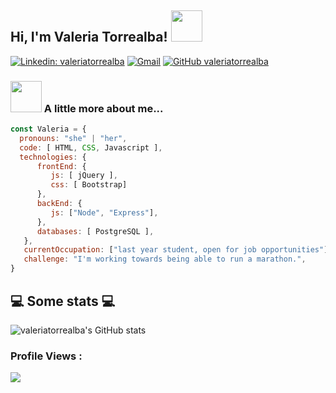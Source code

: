 <h2> Hi, I'm Valeria Torrealba! 
  <img src="https://media.giphy.com/media/mGcNjsfWAjY5AEZNw6/giphy.gif" width="50">
</h2>

[![Linkedin: valeriatorrealba](https://img.shields.io/badge/-valeriatorrealba-blue?style=flat-square&logo=Linkedin&logoColor=white&link=https://www.linkedin.com/in/valeriatorrealba/)](https://www.linkedin.com/in/valeriatorrealba/)
[![Gmail](https://img.shields.io/badge/-Gmail-c14438?style=flat&logo=Gmail&logoColor=white)](mailto:valeria.torrealba@gmail.com)
[![GitHub valeriatorrealba](https://img.shields.io/github/followers/valeriatorrealba?label=follow&style=social)](https://github.com/valeriatorrealba)

### <img src="https://media.giphy.com/media/VgCDAzcKvsR6OM0uWg/giphy.gif" width="50"> A little more about me...  

```javascript
const Valeria = {
  pronouns: "she" | "her",
  code: [ HTML, CSS, Javascript ],
  technologies: {
      frontEnd: {
         js: [ jQuery ],
         css: [ Bootstrap]
      },
      backEnd: {
         js: ["Node", "Express"],
      },
      databases: [ PostgreSQL ],
   },
   currentOccupation: ["last year student, open for job opportunities"],
   challenge: "I'm working towards being able to run a marathon.",
}
```
<h2>💻 Some stats 💻</h2>

![valeriatorrealba's GitHub stats](https://github-readme-stats.vercel.app/api?username=valeriatorrealba&show_icons=true&theme=transparent)
 ### Profile Views :<br>
  <img src="https://profile-counter.glitch.me/valeriatorrealba/count.svg" />

<!--
[![valeriatorrealba's GitHub stats](https://github-readme-stats.vercel.app/api?username=valeriatorrealba)](https://github.com/valeriatorrealba/github-readme-stats)
import SoftwareDeveloper from 'thompsonemerson';

class Bio extends SoftwareDeveloper {
  name     = 'Emerson Thompson';
  title    = 'Software Engineer';
  company  = 'Pipoca Digital | Remote';
  location = 'Fortaleza, CE';
}

class Skills extends SoftwareDeveloper {
  languages  = ['JavaScript', 'PHP'];
  databases  = ['MySQL', 'MongoDB', 'PostgreSQL'];
  frameworks = ['React', 'React Native', 'Angular', 'GraphQL'];
}




<img align='right' src="https://media.giphy.com/media/ieyl9zmCjO4b4t6qoY/giphy.gif" width="230">
[<img src="https://media.giphy.com/media/LnQjpWaON8nhr21vNW/giphy.gif" width="60"> <em><b>I love connecting with different people</b> so if you want to say <b>hi, I'll be happy to meet you more!</b> :)</em>
](url)
⭐️ From [@Thaiane](https://github.com/Thaiane)


**valeriatorrealba/valeriatorrealba** is a ✨ _special_ ✨ repository because its `README.md` (this file) appears on your GitHub profile.

Here are some ideas to get you started:

- 🔭 I’m currently working on ...
- 🌱 I’m currently learning ...
- 👯 I’m looking to collaborate on ...
- 🤔 I’m looking for help with ...
- 💬 Ask me about ...
- 📫 How to reach me: ...
- 😄 Pronouns: ...
- ⚡ Fun fact: ...
-->
